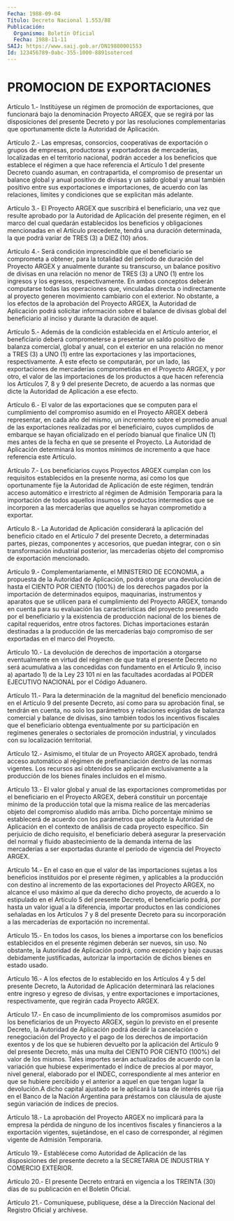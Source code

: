 ```yaml
---
Fecha: 1988-09-04
Título: Decreto Nacional 1.553/88
Publicación:
  Organismo: Boletín Oficial
  Fecha: 1988-11-11
SAIJ: https://www.saij.gob.ar/DN19880001553
Id: 123456789-0abc-355-1000-8891soterced
---
```

# PROMOCION DE EXPORTACIONES

<a id="1"></a>
Artículo 1.- Institúyese un régimen de promoción de exportaciones,  que funcionará bajo la denominación Proyecto ARGEX, que se regirá por  las disposiciones del presente Decreto y por las resoluciones complementarias  que  oportunamente dicte la Autoridad de Aplicación.

<a id="2"></a>
Artículo  2.-  Las  empresas,  consorcios,  cooperativas  de exportación  o  grupos  de  empresas, productoras y exportadoras de mercaderías, localizadas en el  territorio nacional, podrán acceder a los beneficios que establece el  régimen a que hace referencia el Artículo 1 del presente Decreto cuando  asuman,  en  contrapartida, el  compromiso  de presentar un balance global y anual positivo  de divisas y un saldo  global  y  anual  también  positivo  entre  sus exportaciones  e  importaciones,  de  acuerdo  con  las relaciones, límites y condiciones que se explicitan más adelante.

<a id="3"></a>
Artículo 3.- El Proyecto ARGEX que suscribirá el beneficiario, una vez  que  resulte  aprobado  por la Autoridad de Aplicación del presente régimen, en el marco del  cual  quedarán  establecidos los beneficios  y  obligaciones mencionadas en el Artículo  precedente, tendrá una duración  determinada, la que podrá variar de TRES (3) a DIEZ (10) años.

<a id="4"></a>
Artículo 4.- Será condición imprescindible que el beneficiario se comprometa  a obtener, para la totalidad del período de duración del Proyecto ARGEX  y  anualmente durante su transcurso, un balance positivo de divisas en una  relación no menor de TRES (3) a UNO (1) entre  los  ingresos  y  los  egresos,  respectivamente.  En  ambos conceptos deberán computarse todas  las operaciones que, vinculadas directa o indirectamente al proyecto  generen  movimiento cambiario con  el exterior. No obstante, a los efectos de la  aprobación  del Proyecto    ARGEX,  la  Autoridad  de  Aplicación  podrá  solicitar información sobre  el balance de divisas global del beneficiario al inciso y durante la duración de aquel.

<a id="5"></a>
Artículo 5.- Además de la condición establecida en el Artículo anterior,  el  beneficiario  deberá  comprometerse  a  presentar un saldo  positivo  de  balanza  comercial,  global  y  anual, con  el exterior  en una relación no menor a TRES (3) a UNO (1)  entre  las exportaciones  y  las importaciones, respectivamente. A este efecto se  computarán, por  un  lado,  las  exportaciones  de  mercaderías comprometidas  en  el  Proyecto  ARGEX, y por otro, el valor de las importaciones  de  los  productos  a  que    hacen  referencia  los Artículos 7, 8 y 9 del presente Decreto, de acuerdo  a  las  normas que dicte la Autoridad de Aplicación a ese efecto.

<a id="6"></a>
Artículo 6.- El valor de las exportaciones que se computen para el cumplimiento  del compromiso asumido en el Proyecto ARGEX deberá representar,  en  cada  año  del  mismo,  un  incremento  sobre  el promedio anual de las exportaciones realizadas por el beneficiairo, cuyos  cumplidos de embarque se hayan oficializado en el período bianual que  finalice  UN  (1)  mes antes de la fecha en que se presente el Proyecto. La Autoridad de Aplicación determinará los montos mínimos de incremento  a que hace referencia este Artículo.

<a id="7"></a>
Artículo  7.-  Los beneficiarios cuyos Proyectos ARGEX cumplan con los requisitos establecidos  en la presente norma, así como los que oportunamente fije la Autoridad  de Aplicación de este régimen, tendrán  acceso automático e irrestricto  al  régimen  de  Admisión Temporaria   para  la  importación  de  todos  aquellos  insumos  y productos intermedios  que  se  incorporen  a  las  mercaderías que aquellos se hayan comprometido a exportar.

<a id="8"></a>
Artículo  8.-  La  Autoridad  de  Aplicación  considerará  la aplicación  del  beneficio  citado  en  el  Artículo 7 del presente Decreto, a determinadas partes, piezas, componentes  y  accesorios, que    puedan    integrar,  con  o  sin  transformación  industrial posterior, las mercaderías  objeto  del  compromiso  de exportación mencionado.

<a id="9"></a>
Artículo 9.- Complementariamente, el MINISTERIO DE ECONOMIA, a propuesta   de  la  Autoridad  de  Aplicación,  podrá  otorgar  una devolución de  hasta  el  CIENTO  POR CIENTO (100%) de los derechos pagados  por la importación de determinados  equipos,  maquinarias, instrumentos  y  aparatos  que se utilicen para el cumplimiento del Proyecto  ARGEX,  tomando  en  cuenta    para   su  evaluación  las características  del proyecto presentado por el beneficiario  y  la existencia  de  producción   nacional  de  los  bienes  de  capital requeridos,  entre  otros factores.  Dichas  importaciones  estarán destinadas a la producción  de  las  mercaderías bajo compromiso de ser exportadas en el marco del Proyecto.

<a id="10"></a>
Artículo  10.-  La  devolución  de  derechos  de importación a otorgarse  eventualmente  en  virtud  del régimen de que  trata  el presente  Decreto  no  será  acumulativa  a    las  concedidas  con fundamento en el Artículo 9, inciso a) apartado  1)  de  la  Ley 23 101 ni en las facultades acordadas al PODER EJECUTIVO NACIONAL  por el Código Aduanero.

<a id="11"></a>
Artículo  11.-  Para  la  determinación  de  la  magnitud  del beneficio  mencionado  en  el  Artículo 9 del presente Decreto, así como para su aprobación final, se  tendrán  en  cuenta, no solo los parámetros y relaciones exigidas de balanza comercial  y balance de divisas,  sino  también  todos  los  incentivos  fiscales  que   el beneficiario    obtenga   eventualmente  por  su  participación  en regímenes  generales  o  sectoriales  de  promoción  industrial,  y vinculados con su localización territorial.

<a id="12"></a>
Artículo  12.-  Asimismo,  el  titular  de  un  Proyecto ARGEX aprobado,  tendrá  acceso  automático al régimen de prefinanciación dentro  de  las normas vigentes.  Los  recursos  así  obtenidos  se aplicarán exclusivamente  a  la  producción  de  los bienes finales incluidos en el mismo.

<a id="13"></a>
Artículo  13.-  El  valor  global y anual de las exportaciones comprometidas por el beneficiario  en  el  Proyecto  ARGEX,  deberá constituir  un  porcentaje  mínimo  de  la  producción total que la misma realice de las mercaderías objeto del compromiso  aludido más arriba. Dicho porcentaje mínimo se establecerá de acuerdo  con  los parámetros  que adopte la Autoridad de Aplicación en el contexto de análisis  de cada  proyecto  específico.  Sin  perjuicio  de  dicho requisito,  el  beneficiario  deberá  asegurar  la preservación del normal  y  fluido  abastecimiento  de  la  demanda interna  de  las mercaderías  a ser exportadas durante el período  de  vigencia  del Proyecto ARGEX.

<a id="14"></a>
Artículo  14.- En el caso en que el valor de las importaciones sujetas a los beneficios  instituidos  por  el  presente régimen, y aplicables  a  la  producción  con  destino  al incremento  de  las exportaciones del Proyecto ARGEX, no alcance el  uso  máximo al que da  derecho  dicho  proyecto,  de  acuerdo  a  lo estipulado en  el Artículo 5 del presente Decreto, el beneficiario  podrá,  por hasta un   valor  igual  a  la  diferencia,  importar  productos  en  las condiciones  señaladas  en los Artículos 7 y 8 del presente Decreto para  su  incorporación  a  las    mercaderías  de  exportación  no incremental.

<a id="15"></a>
Artículo  15.- En todos los casos, los bienes a importarse con los beneficios establecidos  en  el  presente  régimen  deberán ser nuevos,  sin  uso.  No obstante, la Autoridad de Aplicación  podrá, como excepción y bajo  causas  debidamente  justificadas, autorizar la importación de dichos bienes en estado usado.

<a id="16"></a>
Artículo 16.- A los efectos de lo establecido en los Artículos 4 y 5  del presente Decreto, la Autoridad de Aplicación determinará las  relaciones   entre  ingreso  y  egreso  de  divisas,  y  entre exportaciones e importaciones,  respectivamente,  que  regirán cada Proyecto ARGEX.

<a id="17"></a>
Artículo  17.-  En  caso  de incumplimiento de los compromisos asumidos  por los beneficiarios de  un  Proyecto  ARGEX,  según  lo previsto en  el  presente Decreto, la Autoridad de Aplicación podrá decidir la cancelación  o  renegociación  del Proyecto y el pago de los  derechos  de  importación  exentos y de los  que  se  hubieren devuelto por la aplicación del Artículo  9  del  presente  Decreto, más  una  multa  del  CIENTO  POR  CIENTO  (100%)  del valor de los mismos.  Tales  importes  serán  actualizados  de  acuerdo  con  la variación  que  hubiese experimentado el índice de precios  al  por mayor, nivel general,  elaborado  por  el INDEC, correspondiente al mes anterior en que se hubiere percibido  y  el anterior a aquel en que  tengan  lugar  la devolución.A dicho capital  ajustado  se  le aplicará la tasa de interés  que  rija  en  el  Banco  de la Nación Argentina para préstamos con cláusula de ajuste según variación  de índices de precios.

<a id="18"></a>
Artículo  18.-  La  aprobación del Proyecto ARGEX no implicará para la empresa la pérdida  de ninguno de los incentivos fiscales y financieros a la exportación  vigentes,  sujetándose, en el caso de corresponder,    al   régimen  vigente  de  Admisión    Temporaria.

<a id="19"></a>
Artículo  19.- Establécese como Autoridad de Aplicación de las disposiciones del  presente  decreto a la SECRETARIA DE INDUSTRIA Y COMERCIO EXTERIOR.

<a id="20"></a>
Artículo  20.-  El  presente Decreto entrará en vigencia a los TREINTA  (30)  días  de  su  publicación  en  el  Boletín  Oficial.

<a id="21"></a>
Artículo  21.-  Comuníquese,  publíquese,  dése a la Dirección Nacional del Registro Oficial y archívese.